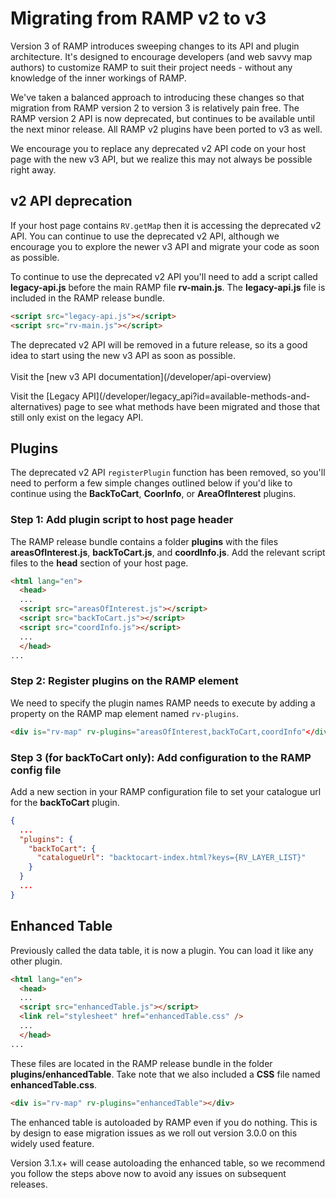 # Migrating from RAMP v2 to v3

Version 3 of RAMP introduces sweeping changes to its API and plugin architecture. It's designed to encourage developers (and web savvy map authors) to customize RAMP to suit their project needs - without any knowledge of the inner workings of RAMP.

We've taken a balanced approach to introducing these changes so that migration from RAMP version 2 to version 3 is relatively pain free. The RAMP version 2 API is now deprecated, but continues to be available until the next minor release. All RAMP v2 plugins have been ported to v3 as well.

We encourage you to replace any deprecated v2 API code on your host page with the new v3 API, but we realize this may not always be possible right away.

## v2 API deprecation

If your host page contains `RV.getMap` then it is accessing the deprecated v2 API. You can continue to use the deprecated v2 API, although we encourage you to explore the newer v3 API and migrate your code as soon as possible.

To continue to use the deprecated v2 API you'll need to add a script called **legacy-api.js** before the main RAMP file **rv-main.js**. The **legacy-api.js** file is included in the RAMP release bundle.

```html
<script src="legacy-api.js"></script>
<script src="rv-main.js"></script>
```

<p class="warning">
  The deprecated v2 API will be removed in a future release, so its a good idea to start using the new v3 API as soon as possible.
  <br><br>
  Visit the [new v3 API documentation](/developer/api-overview)
</p>

<p class="tip">
  Visit the [Legacy API](/developer/legacy_api?id=available-methods-and-alternatives) page to see what methods have been migrated and those that still only exist on the legacy API.
</p>

## Plugins

The deprecated v2 API `registerPlugin` function has been removed, so you'll need to perform a few simple changes outlined below if you'd like to continue using the **BackToCart**, **CoorInfo**, or **AreaOfInterest** plugins.

### Step 1: Add plugin script to host page header

The RAMP release bundle contains a folder **plugins** with the files **areasOfInterest.js**, **backToCart.js**, and **coordInfo.js**. Add the relevant script files to the **head** section of your host page.

```html
<html lang="en">
  <head>
  ...
  <script src="areasOfInterest.js"></script>
  <script src="backToCart.js"></script>
  <script src="coordInfo.js"></script>
  ...
  </head>
...
```

### Step 2: Register plugins on the RAMP element

We need to specify the plugin names RAMP needs to execute by adding a property on the RAMP map element named `rv-plugins`.

```html
<div is="rv-map" rv-plugins="areasOfInterest,backToCart,coordInfo"</div>
```

### Step 3 (for backToCart only): Add configuration to the RAMP config file

Add a new section in your RAMP configuration file to set your catalogue url for the **backToCart** plugin.

```json
{
  ...
  "plugins": {
    "backToCart": {
      "catalogueUrl": "backtocart-index.html?keys={RV_LAYER_LIST}"
    }
  }
  ...
}
```

## Enhanced Table

Previously called the data table, it is now a plugin. You can load it like any other plugin.

```html
<html lang="en">
  <head>
  ...
  <script src="enhancedTable.js"></script>
  <link rel="stylesheet" href="enhancedTable.css" />
  ...
  </head>
...
```

These files are located in the RAMP release bundle in the folder **plugins/enhancedTable**. Take note that we also included a **CSS** file named **enhancedTable.css**.

```html
<div is="rv-map" rv-plugins="enhancedTable"></div>
```

<p class="tip">
  The enhanced table is autoloaded by RAMP even if you do nothing. This is by design to ease migration issues as we roll out version 3.0.0 on this widely used feature.
</p>

<p class="danger">
  Version 3.1.x+ will cease autoloading the enhanced table, so we recommend you follow the steps above now to avoid any issues on subsequent releases.
</p>